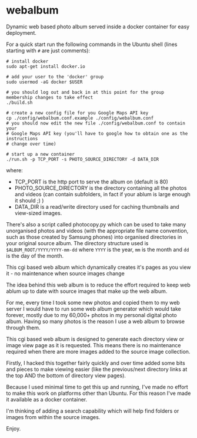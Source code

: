 webalbum
========

Dynamic web based photo album served inside a docker container for easy deployment.

For a quick start run the following commands in the Ubuntu shell (lines starting with `#` are just comments):
```
# install docker
sudo apt-get install docker.io

# add your user to the 'docker' group
sudo usermod -aG docker $USER

# you should log out and back in at this point for the group membership changes to take effect
./build.sh

# create a new config file for you Google Maps API key
cp ./config/webalbum.conf.example ./config/webalbum.conf
# you should now edit the new file ./config/webalbum.conf to contain your
# Google Maps API key (you'll have to google how to obtain one as the instructions
# change over time)

# start up a new container
./run.sh -p TCP_PORT -s PHOTO_SOURCE_DIRECTORY -d DATA_DIR
```
where:
 - TCP_PORT is the http port to serve the album on (default is 80) 
 - PHOTO_SOURCE_DIRECTORY is the directory containing all the photos and videos (can contain subfolders, in fact if your ablum is large enough it should ;) )
 - DATA_DIR is a read/write directory used for caching thumbnails and view-sized images.


There's also a script called photocopy.py which can be used to take many unorganised photos
and videos (with the appropriate file name convention, such as those created by Samsung
phones) into organised directories in your original source album. The directory structure
used is `$ALBUM_ROOT/YYYY/YYYY-mm-dd` where `YYYY` is the year, `mm` is the month and `dd` is the
day of the month.

This cgi based web album which dynamically creates it's pages as you view it - no maintenance when
source images change

The idea behind this web album is to reduce the effort required to keep web ablum up to date with
source images that make up the web album. 

For me, every time I took some new photos and copied them to my web server I would have to 
run some web album generator which would take forever, mostly due to my 60,000+ photos in my
personal digital photo album. Having so many photos is the reason I use a web album to browse
through them. 

This cgi based web album is designed to generate each directory view or image view page as it 
is requested. This means there is no maintenance required when there are more images added to
the source image collection. 

Firstly, I hacked this together fairly quickly and over time added some bits and pieces to make
viewing easier (like the previous/next directory links at the top AND the bottom of directory
view pages). 

Because I used minimal time to get this up and running, I've made no effort to make this work
on platforms other than Ubuntu. For this reason I've made it available as a docker container. 

I'm thinking of adding a search capability which will help find folders or images from within
the source images.

Enjoy. 

